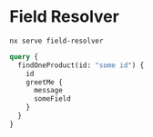 # Field Resolver

`nx serve field-resolver`

```graphql
query {
  findOneProduct(id: "some id") {
    id
    greetMe {
      message
      someField
    }
  }
}
```
